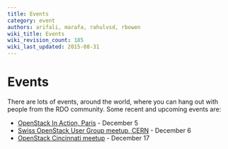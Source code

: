 ```yaml
---
title: Events
category: event
authors: arifali, marafa, rahulvsd, rbowen
wiki_title: Events
wiki_revision_count: 185
wiki_last_updated: 2015-08-31
---
```


# Events

There are lots of events, around the world, where you can hang out with people from the RDO community. Some recent and upcoming events are:

*   [OpenStack In Action, Paris](https://openstackinaction4.eventbrite.com/) - December 5
*   [Swiss OpenStack User Group meetup, CERN](http://www.meetup.com/openstack-ch/events/138151562/) - December 6
*   [OpenStack Cincinnati meetup](http://www.meetup.com/openstack-cincinnati/events/140978162/) - December 17
